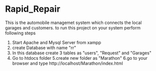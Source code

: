 # Rapid_Repair
This is the automobile managemet system which connects the local garages and customers. to run this project on your system perform following steps

1. Start Apache and Mysql Server from xampp
2. create Database with name "rr"
3. In this database create 3 tables as "users", "Request" and "Garages"
4. Go to htdocs folder
5.create new folder as "Marathon" 6.go to your browser and type http://localhost/Marathon/index.html
